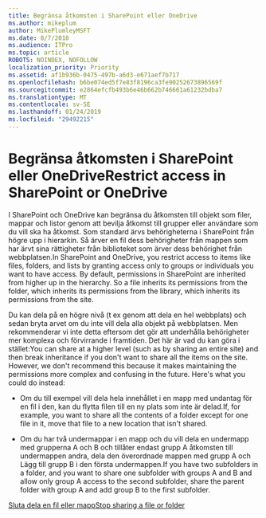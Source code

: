```yaml
---
title: Begränsa åtkomsten i SharePoint eller OneDrive
ms.author: mikeplum
author: MikePlumleyMSFT
ms.date: 8/7/2018
ms.audience: ITPro
ms.topic: article
ROBOTS: NOINDEX, NOFOLLOW
localization_priority: Priority
ms.assetid: af1b936b-0475-497b-a6d3-e671aef7b717
ms.openlocfilehash: b6be074ed5f7e83f8196ca3fe90252673896569f
ms.sourcegitcommit: e2864efcfb493b6e46b662b746661a61232bdba7
ms.translationtype: MT
ms.contentlocale: sv-SE
ms.lasthandoff: 01/24/2019
ms.locfileid: "29492215"
---
```

# <a name="restrict-access-in-sharepoint-or-onedrive"></a><span data-ttu-id="046ff-102">Begränsa åtkomsten i SharePoint eller OneDrive</span><span class="sxs-lookup"><span data-stu-id="046ff-102">Restrict access in SharePoint or OneDrive</span></span>

<span data-ttu-id="046ff-p101">I SharePoint och OneDrive kan begränsa du åtkomsten till objekt som filer, mappar och listor genom att bevilja åtkomst till grupper eller användare som du vill ska ha åtkomst. Som standard ärvs behörigheterna i SharePoint från högre upp i hierarkin. Så ärver en fil dess behörigheter från mappen som har ärvt sina rättigheter från biblioteket som ärver dess behörighet från webbplatsen.</span><span class="sxs-lookup"><span data-stu-id="046ff-p101">In SharePoint and OneDrive, you restrict access to items like files, folders, and lists by granting access only to groups or individuals you want to have access. By default, permissions in SharePoint are inherited from higher up in the hierarchy. So a file inherits its permissions from the folder, which inherits its permissions from the library, which inherits its permissions from the site.</span></span>
  
<span data-ttu-id="046ff-p102">Du kan dela på en högre nivå (t ex genom att dela en hel webbplats) och sedan bryta arvet om du inte vill dela alla objekt på webbplatsen. Men rekommenderar vi inte detta eftersom det gör att underhålla behörigheter mer komplexa och förvirrande i framtiden. Det här är vad du kan göra i stället:</span><span class="sxs-lookup"><span data-stu-id="046ff-p102">You can share at a higher level (such as by sharing an entire site) and then break inheritance if you don't want to share all the items on the site. However, we don't recommend this because it makes maintaining the permissions more complex and confusing in the future. Here's what you could do instead:</span></span>
  
- <span data-ttu-id="046ff-109">Om du till exempel vill dela hela innehållet i en mapp med undantag för en fil i den, kan du flytta filen till en ny plats som inte är delad.</span><span class="sxs-lookup"><span data-stu-id="046ff-109">If, for example, you want to share all the contents of a folder except for one file in it, move that file to a new location that isn't shared.</span></span>
    
- <span data-ttu-id="046ff-110">Om du har två undermappar i en mapp och du vill dela en undermapp med grupperna A och B och tillåter endast grupp A åtkomsten till undermappen andra, dela den överordnade mappen med grupp A och Lägg till grupp B i den första undermappen.</span><span class="sxs-lookup"><span data-stu-id="046ff-110">If you have two subfolders in a folder, and you want to share one subfolder with groups A and B and allow only group A access to the second subfolder, share the parent folder with group A and add group B to the first subfolder.</span></span>
    
[<span data-ttu-id="046ff-111">Sluta dela en fil eller mapp</span><span class="sxs-lookup"><span data-stu-id="046ff-111">Stop sharing a file or folder </span></span>](https://go.microsoft.com/fwlink/?linkid=2008861)
  

